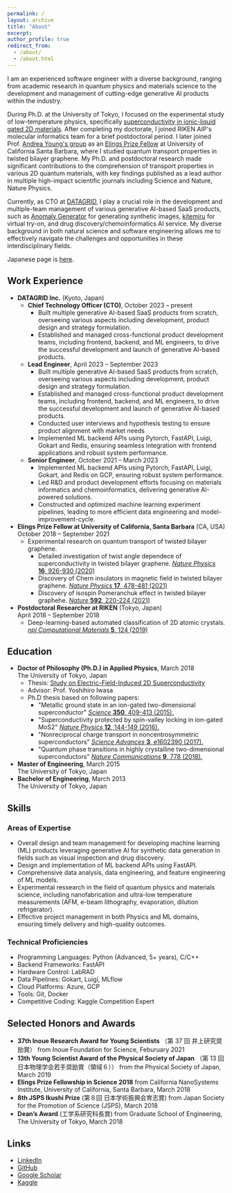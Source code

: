 ```yaml
---
permalink: /
layout: archive
title: "About"
excerpt:
author_profile: true
redirect_from:
  - /about/
  - /about.html
---
```


I am an experienced software engineer with a diverse background, ranging from academic research in quantum physics and materials science to the development and management of cutting-edge generative AI products within the industry.

During Ph.D. at the University of Tokyo, I focused on the experimental study of low-temperature physics, specifically [superconductivity in ionic-liquid gated 2D materials](https://repository.dl.itc.u-tokyo.ac.jp/record/52951/files/A34770.pdf). After completing my doctorate, I joined RIKEN AIP's molecular informatics team for a brief postdoctoral period. I later joined Prof. [Andrea Young's group](https://www.afylab.com/) as an [Elings Prize Fellow](https://www.cnsi.ucsb.edu/programs/elings-fellowships) at University of California Santa Barbara, where I studied quantum transport properties in twisted bilayer graphene. My Ph.D. and postdoctoral research made significant contributions to the comprehension of transport properties in various 2D quantum materials, with key findings published as a lead author in multiple high-impact scientific journals including Science and Nature, Nature Physics.

Currently, as CTO at [DATAGRID](https://datagrid.co.jp/), I play a crucial role in the development and multiple-team management of various generative AI-based SaaS products, such as [Anomaly Generator](https://anomaly-generator.site/) for generating synthetic images, [kitemiru](https://kitemiru.tech/) for virtual try-on, and drug discovery/chemoinformatics AI service. My diverse background in both natural science and software engineering allows me to effectively navigate the challenges and opportunities in these interdisciplinary fields.

Japanese page is [here](https://principled-devourer-bf7.notion.site/About-me-b70c3be1eef944da8e2e578205ac263b).

## Work Experience

- **DATAGRID Inc.** (Kyoto, Japan)<br>
  - **Chief Technology Officer (CTO)**, October 2023 – present
    - Built multiple generative AI-based SaaS products from scratch, overseeing various aspects including development, product design and strategy formulation.
    - Established and managed cross-functional product development teams, including frontend, backend, and ML engineers, to drive the successful development and launch of generative AI-based products.
  - **Lead Engineer**, April 2023 – September 2023
    - Built multiple generative AI-based SaaS products from scratch, overseeing various aspects including development, product design and strategy formulation.
    - Established and managed cross-functional product development teams, including frontend, backend, and ML engineers, to drive the successful development and launch of generative AI-based products.
    - Conducted user interviews and hypothesis testing to ensure product alignment with market needs
    - Implemented ML backend APIs using Pytorch, FastAPI, Luigi, Gokart and Redis, ensuring seamless integration with frontend applications and robust system performance.
  - **Senior Engineer**, October 2021 – March 2023
    - Implemented ML backend APIs using Pytorch, FastAPI, Luigi, Gokart, and Redis on GCP, ensuring robust system performance.
    - Led R&D and product development efforts focusing on materials informatics and chemoinformatics, delivering generative AI-powered solutions.
    - Constructed and optimized machine learning experiment pipelines, leading to more efficient data engineering and model-improvement-cycle.
- **Elings Prize Fellow at University of California, Santa Barbara** (CA, USA)<br>
  October 2018 – September 2021
  - Experimental research on quantum transport of twisted bilayer graphene.
    - Detailed investigation of twist angle dependece of superconductivity in twisted bilayer graphene. [_Nature Physics_ **16**, 926-930 (2020)](https://www.nature.com/articles/s41567-020-0928-3)
    - Discovery of Chern insulators in magnetic field in twisted bilayer graphene. [_Nature Physics_ **17**, 478-481 (2021)](https://www.nature.com/articles/s41567-020-01129-4)
    - Discovery of isospin Pomeranchuk effect in twisted bilayer graphehe. [_Nature_ **592**, 220-224 (2021)](https://www.nature.com/articles/s41586-021-03409-2)
- **Postdoctoral Researcher at RIKEN** (Tokyo, Japan)<br>
  April 2018 – September 2018
  - Deep-learning-based automated classification of 2D atomic crystals. [_npj Computational Materials_ **5**, 124 (2019)](https://www.nature.com/articles/s41524-019-0262-4)

## Education

- **Doctor of Philosophy (Ph.D.) in Applied Physics**, March 2018<br>
  The University of Tokyo, Japan<br>
  - Thesis: [Study on Electric-Field-Induced 2D Superconductivity](https://repository.dl.itc.u-tokyo.ac.jp/record/52951/files/A34770.pdf)<br>
  - Advisor: Prof. Yoshihiro Iwasa<br>
  - Ph.D thesis based on following papers:
    - "Metallic ground state in an ion-gated two-dimensional superconductor" [_Science_ **350**, 409-413 (2015).](https://science.sciencemag.org/content/350/6259/409)
    - "Superconductivity protected by spin-valley locking in ion-gated MoS2" [_Nature Physics_ **12**, 144-149 (2016).](https://www.nature.com/articles/nphys3580)
    - "Nonreciprocal charge transport in noncentrosymmetric superconductors" [_Science Advances_ **3**, e1602390 (2017).](https://advances.sciencemag.org/content/3/4/e1602390)
    - "Quantum phase transitions in highly crystalline two-dimensional superconductors" [_Nature Communications_ **9**, 778 (2018).](https://www.nature.com/articles/s41467-018-03275-z)
- **Master of Engineering**, March 2015<br>
  The University of Tokyo, Japan
  <br>
- **Bachelor of Engineering**, March 2013<br>
  The University of Tokyo, Japan

## Skills

### Areas of Expertise

- Overall design and team management for developing machine learning (ML) products leveraging generative AI for synthetic data generation in fields such as visual inspection and drug discovery.
- Design and implementation of ML backend APIs using FastAPI.
- Comprehensive data analysis, data engineering, and feature engineering of ML models.
- Experimental ressearch in the field of quantum physics and materials science, including nanofabrication and ultra-low temperature measurements (AFM, e-beam lithography, evaporation, dilution refrigerator).
- Effective project management in both Physics and ML domains, ensuring timely delivery and high-quality outcomes.


### Technical Proficiencies

- Programming Languages: Python (Advanced, 5+ years), C/C++
- Backend Frameworks: FastAPI
- Hardware Control: LabRAD
- Data Pipelines: Gokart, Luigi, MLflow
- Cloud Platforms: Azure, GCP
- Tools: Git, Docker
- Competitive Coding: Kaggle Competition Expert

## Selected Honors and Awards

- **37th Inoue Research Award for Young Scientists** （第 37 回 井上研究奨励賞） from Inoue Foundation for Science, Feburuary 2021
- **13th Young Scientist Award of the Physical Society of Japan** （第 13 回 日本物理学会若手奨励賞（領域６）） from the Physical Society of Japan, March 2019
- **Elings Prize Fellowship in Science 2018**
  from California NanoSystems Institute, University of California, Santa Barbara, March 2018
- **8th JSPS Ikushi Prize** (第８回 日本学術振興会育志賞) from Japan Society for the Promotion of Science (JSPS), March 2018
- **Dean’s Award** (工学系研究科長賞) from Graduate School of Engineering, The University of Tokyo, March 2018

## Links

- [LinkedIn](https://www.linkedin.com/in/yu-saito-03080088/)
- [GitHub](https://github.com/yseeker)
- [Google Scholar](https://scholar.google.com/citations?hl=en&user=M3gyCrUAAAAJ)
- [Kaggle](https://www.kaggle.com/Yseeker)
